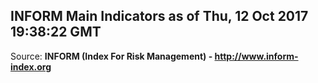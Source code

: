 ## INFORM Main Indicators as of Thu, 12 Oct 2017 19:38:22 GMT

Source: **INFORM (Index For Risk Management) - http://www.inform-index.org**
